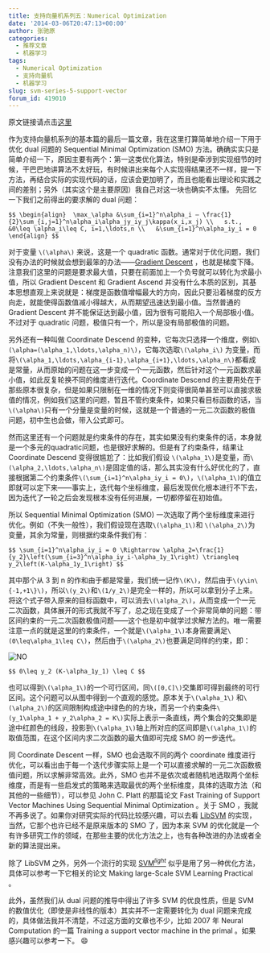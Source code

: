 ```yaml
---
title: 支持向量机系列五：Numerical Optimization
date: '2014-03-06T20:47:13+00:00'
author: 张驰原
categories:
  - 推荐文章
  - 机器学习
tags:
  - Numerical Optimization
  - 支持向量机
  - 机器学习
slug: svm-series-5-support-vector
forum_id: 419010
---
```


原文链接请点击[这里](http://blog.pluskid.org/?p=696)

作为支持向量机系列的基本篇的最后一篇文章，我在这里打算简单地介绍一下用于优化 dual 问题的 Sequential Minimal Optimization (SMO) 方法。确确实实只是简单介绍一下，原因主要有两个：第一这类优化算法，特别是牵涉到实现细节的时候，干巴巴地讲算法不太好玩，有时候讲出来每个人实现得结果还不一样，提一下方法，再结合实际的实现代码的话，应该会更加明了，而且也能看出理论和实践之间的差别；另外（其实这个是主要原因）我自己对这一块也确实不太懂。<!--more-->
先回忆一下我们之前得出的要求解的 dual 问题：

`$$
\begin{align} 
\max_\alpha &\sum_{i=1}^n\alpha_i – \frac{1}{2}\sum_{i,j=1}^n\alpha_i\alpha_jy_iy_j\kappa(x_i,x_j) \\  
s.t., &0\leq \alpha_i\leq C, i=1,\ldots,n \\  
&\sum_{i=1}^n\alpha_iy_i = 0  
\end{align}
$$`

对于变量 `\(\alpha\)` 来说，这是一个 quadratic 函数。通常对于优化问题，我们没有办法的时候就会想到最笨的办法——[Gradient Descent](http://en.wikipedia.org/wiki/Gradient_descent) ，也就是梯度下降。注意我们这里的问题是要求最大值，只要在前面加上一个负号就可以转化为求最小值，所以 Gradient Descent 和 Gradient Ascend 并没有什么本质的区别，其基本思想直观上来说就是：梯度是函数值增幅最大的方向，因此只要沿着梯度的反方向走，就能使得函数值减小得越大，从而期望迅速达到最小值。当然普通的 Gradient Descent 并不能保证达到最小值，因为很有可能陷入一个局部极小值。不过对于 quadratic 问题，极值只有一个，所以是没有局部极值的问题。

另外还有一种叫做 Coordinate Descend 的变种，它每次只选择一个维度，例如`\(\alpha=(\alpha_1,\ldots,\alpha_n)\)`，它每次选取`\(\alpha_i\)` 为变量，而将`\(\alpha_1,\ldots,\alpha_{i-1},\alpha_{i+1},\ldots,\alpha_n\)`都看成是常量，从而原始的问题在这一步变成一个一元函数，然后针对这个一元函数求最小值，如此反复轮换不同的维度进行迭代。Coordinate Descend 的主要用处在于那些原本很复杂，但是如果只限制在一维的情况下则变得很简单甚至可以直接求极值的情况，例如我们这里的问题，暂且不管约束条件，如果只看目标函数的话，当`\(\alpha\)`只有一个分量是变量的时候，这就是一个普通的一元二次函数的极值问题，初中生也会做，带入公式即可。

然而这里还有一个问题就是约束条件的存在，其实如果没有约束条件的话，本身就是一个多元的quadratic问题，也是很好求解的。但是有了约束条件，结果让 Coordinate Descend 变得很尴尬了：比如我们假设 `\(\alpha_1\)`是变量，而`\(\alpha_2,\ldots,\alpha_n\)`是固定值的话，那么其实没有什么好优化的了，直接根据第二个约束条件`\(\sum_{i=1}^n\alpha_iy_i = 0\)`，`\(\alpha_1\)`的值立即就可以定下来——事实上，迭代每个坐标维度，最后发现优化根本进行不下去，因为迭代了一轮之后会发现根本没有任何进展，一切都停留在初始值。

所以 Sequential Minimal Optimization (SMO) 一次选取了两个坐标维度来进行优化。例如（不失一般性），我们假设现在选取`\(\alpha_1\)`和 `\(\alpha_2\)`为变量，其余为常量，则根据约束条件我们有：

`$$
\sum_{i=1}^n\alpha_iy_i = 0 \Rightarrow \alpha_2=\frac{1}{y_2}\left(\sum_{i=3}^n\alpha_iy_i-\alpha_1y_1\right) \triangleq y_2\left(K-\alpha_1y_1\right)
$$`

其中那个从 3 到 n 的作和由于都是常量，我们统一记作`\(K\)`，然后由于`\(y\in\{-1,+1\}\)`，所以`\(y_2\)`和`\(1/y_2\)`是完全一样的，所以可以拿到分子上来。将这个式子带入原来的目标函数中，可以消去`\(\alpha_2\)`，从而变成一个一元二次函数，具体展开的形式我就不写了，总之现在变成了一个非常简单的问题：带区间约束的一元二次函数极值问题——这个也是初中就学过求解方法的。唯一需要注意一点的就是这里的约束条件，一个就是`\(\alpha_1\)`本身需要满足`\(0\leq\alpha_1\leq C\)`，然后由于`\(\alpha_2\)`也要满足同样的约束，即：
  
![NO](https://uploads.cosx.org/2014/03/NO.png)
  
`$$ 0\leq y_2 (K-\alpha_1y_1) \leq C $$`

也可以得到`\(\alpha_1\)`的一个可行区间，同`\([0,C]\)`交集即可得到最终的可行区间。这个问题可以从图中得到一个直观的感觉。原本关于`\(\alpha_1\)` 和`\(\alpha_2\)`的区间限制构成途中绿色的的方块，而另一个约束条件`\(y_1\alpha_1 + y_2\alpha_2 = K\)`实际上表示一条直线，两个集合的交集即是途中红颜色的线段，投影到`\(\alpha_1\)`轴上所对应的区间即是`\(\alpha_1\)`的取值范围，在这个区间内求二次函数的最大值即可完成 SMO 的一步迭代。

同 Coordinate Descent 一样，SMO 也会选取不同的两个 coordinate 维度进行优化，可以看出由于每一个迭代步骤实际上是一个可以直接求解的一元二次函数极值问题，所以求解非常高效。此外，SMO 也并不是依次或者随机地选取两个坐标维度，而是有一些启发式的策略来选取最优的两个坐标维度，具体的选取方法（和其他的一些细节），可以参见 John C. Platt 的那篇论文 Fast Training of Support Vector Machines Using Sequential Minimal Optimization 。关于 SMO ，我就不再多说了。如果你对研究实际的代码比较感兴趣，可以去看 [LibSVM](http://www.csie.ntu.edu.tw/~cjlin/libsvm/) 的实现，当然，它那个也许已经不是原来版本的 SMO 了，因为本来 SVM 的优化就是一个有许多研究工作的领域，在那些主要的优化方法之上，也有各种改进的办法或者全新的算法提出来。

除了 LibSVM 之外，另外一个流行的实现 [SVM<sup>_light_</sup>](http://svmlight.joachims.org/) 似乎是用了另一种优化方法，具体可以参考一下它相关的论文 Making large-Scale SVM Learning Practical 。

此外，虽然我们从 dual 问题的推导中得出了许多 SVM 的优良性质，但是 SVM 的数值优化（即使是非线性的版本）其实并不一定需要转化为 dual 问题来完成的，具体做法我并不清楚，不过这方面的文章也不少，比如 2007 年 Neural Computation 的一篇 Training a support vector machine in the primal 。如果感兴趣可以参考一下。 :smile:
